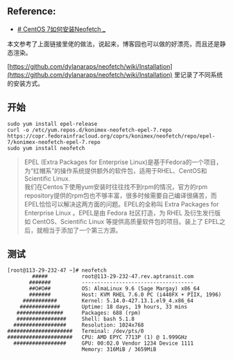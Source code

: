 ## Reference:

- [# CentOS 7如何安装Neofetch _](https://www.cnblogs.com/gcstsz/p/16213646.html)

本文参考了上面链接里佬的做法，说起来，博客园也可以做的好漂亮，而且还是静态渲染。

[https://github.com/dylanaraps/neofetch/wiki/Installation](https://github.com/dylanaraps/neofetch/wiki/Installation) 里记录了不同系统的安装方式。

## 开始


```shell
sudo yum install epel-release
curl -o /etc/yum.repos.d/konimex-neofetch-epel-7.repo https://copr.fedorainfracloud.org/coprs/konimex/neofetch/repo/epel-7/konimex-neofetch-epel-7.repo
sudo yum install neofetch
```


>EPEL (Extra Packages for Enterprise Linux)是基于Fedora的一个项目，为“红帽系”的操作系统提供额外的软件包，适用于RHEL、CentOS和Scientific Linux.<br>
>我们在Centos下使用yum安装时往往找不到rpm的情况，官方的rpm repository提供的rpm包也不够丰富，很多时候需要自己编译很痛苦，而EPEL恰恰可以解决这两方面的问题。EPEL的全称叫 Extra Packages for Enterprise Linux 。EPEL是由 Fedora 社区打造，为 RHEL 及衍生发行版如 CentOS、Scientific Linux 等提供高质量软件包的项目。装上了 EPEL之后，就相当于添加了一个第三方源。

## 测试

```shell
[root@113-29-232-47 ~]# neofetch
        #####           root@113-29-232-47.rev.aptransit.com 
       #######          ------------------------------------ 
       ##O#O##          OS: AlmaLinux 9.6 (Sage Margay) x86_64 
       #######          Host: KVM RHEL 7.6.0 PC (i440FX + PIIX, 1996) 
     ###########        Kernel: 5.14.0-427.13.1.el9_4.x86_64 
    #############       Uptime: 18 days, 19 hours, 33 mins 
   ###############      Packages: 688 (rpm) 
   ################     Shell: bash 5.1.8 
  #################     Resolution: 1024x768 
#####################   Terminal: /dev/pts/0 
#####################   CPU: AMD EPYC 7713P (1) @ 1.999GHz 
  #################     GPU: 00:02.0 Vendor 1234 Device 1111 
                        Memory: 316MiB / 3659MiB 

                                                
                                                
```
